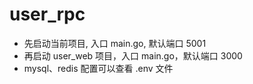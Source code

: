 # user_rpc

- 先启动当前项目, 入口 main.go, 默认端口 5001
- 再启动 user_web 项目，入口 main.go，默认端口 3000
- mysql、redis 配置可以查看 .env 文件